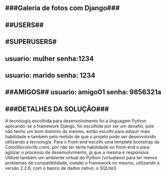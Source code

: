 ###Galeria de fotos com Django###
------------------
##USERS##
---------------
#SUPERUSERS#
---------------
usuario: mulher
senha:1234
---------------
usuario: marido
senha: 1234
----------------
##AMIGOS##
usuario: amigo01
senha: 9856321a
--------------------------
###DETALHES DA SOLUÇÃO###
--------------------------
A tecnologia escolhida para desenvolvimento foi a linguagem Python aplicando-se o framework Django, foi escolhida por ser um desafio, pois não tenho um bom domínio do mesmo, então escolhi para adiquir mais habilidade e também pelo motido de que o projeto pode ser desenvolvido utilizando a tecnologia.
Para o front-end escolhi uma template bootstrap da Colorlib(colorlib.com), por não ter tanta habilidade no front-end e para agilizar o processo de desenvolvimento, já que a mesma é responsiva.
Utilizei também um ambiente virtual do Python (virtualenv) para ter menos problemas de compatibilidade, instalei o framework no mesmo, utilizando a versão 2.2.6, com o banco de dados nativo, o SQLite3.
